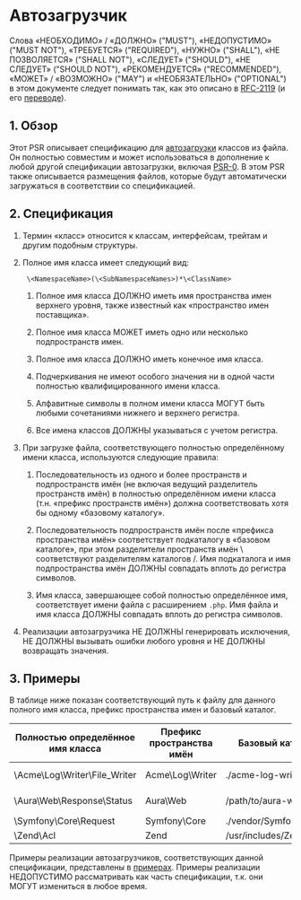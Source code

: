 # Автозагрузчик

Слова «НЕОБХОДИМО» / «ДОЛЖНО» ("MUST"), «НЕДОПУСТИМО» ("MUST NOT"),
«ТРЕБУЕТСЯ» ("REQUIRED"), «НУЖНО» ("SHALL"), «НЕ ПОЗВОЛЯЕТСЯ» ("SHALL NOT"),
«СЛЕДУЕТ» ("SHOULD"), «НЕ СЛЕДУЕТ» ("SHOULD NOT"),
«РЕКОМЕНДУЕТСЯ» ("RECOMMENDED"), «МОЖЕТ» / «ВОЗМОЖНО» ("MAY") и
«НЕОБЯЗАТЕЛЬНО» ("OPTIONAL") в этом документе следует понимать так,
как это описано в [RFC-2119] (и его [переводе]).

## 1. Обзор

Этот PSR описывает спецификацию для [автозагрузки][] классов из файла.
Он полностью совместим и может использоваться в дополнение к любой другой
спецификации автозагрузки, включая [PSR-0][]. В этом PSR также описывается размещения файлов,
которые будут автоматически загружаться в соответствии со спецификацией.

## 2. Спецификация

1. Термин «класс» относится к классам, интерфейсам, трейтам и другим подобным
   структуры.

2. Полное имя класса имеет следующий вид:

        \<NamespaceName>(\<SubNamespaceNames>)*\<ClassName>

    1. Полное имя класса ДОЛЖНО иметь имя пространства имен верхнего уровня,
       также известный как «пространство имен поставщика».

    2. Полное имя класса МОЖЕТ иметь одно или несколько подпространств имен.

    3. Полное имя класса ДОЛЖНО иметь конечное имя класса.

    4. Подчеркивания не имеют особого значения ни в одной части полностью
       квалифицированного имени класса.

    5. Алфавитные символы в полном имени класса МОГУТ быть любыми
       сочетаниями нижнего и верхнего регистра.

    6. Все имена классов ДОЛЖНЫ указываться с учетом регистра.

3. При загрузке файла, соответствующего полностью определённому имени класса, используются следующие правила:

    1. Последовательность из одного и более пространств и подпространств имён (не включая ведущий разделитель
       пространств имён) в полностью определённом имени класса (т.н. «префикс пространств имён») должна соответствовать
       хотя бы одному «базовому каталогу».

    2. Последовательность подпространств имён после «префикса пространства имён» соответствует подкаталогу в «базовом
       каталоге»,
       при этом разделители пространств имён \ соответствуют разделителям каталогов /. Имя подкаталога и имя
       подпространства имён ДОЛЖНЫ совпадать вплоть до регистра символов.

    3. Имя класса, завершающее собой полностью определённое имя, соответствует имени файла с расширением `.php`.
       Имя файла и имя класса ДОЛЖНЫ совпадать вплоть до регистра символов.

4. Реализации автозагрузчика НЕ ДОЛЖНЫ генерировать исключения, НЕ ДОЛЖНЫ вызывать ошибки
   любого уровня и НЕ ДОЛЖНЫ возвращать значения.

## 3. Примеры

В таблице ниже показан соответствующий путь к файлу для данного полного
имя класса, префикс пространства имен и базовый каталог.

| Полностью определённое имя класса    | Префикс пространства имён   | Базовый каталог           | Итоговый путь к файлу
| ----------------------------- |--------------------|--------------------------|-------------------------------------------
| \Acme\Log\Writer\File_Writer  | Acme\Log\Writer    | ./acme-log-writer/lib/   | ./acme-log-writer/lib/File_Writer.php
| \Aura\Web\Response\Status     | Aura\Web           | /path/to/aura-web/src/   | /path/to/aura-web/src/Response/Status.php
| \Symfony\Core\Request         | Symfony\Core       | ./vendor/Symfony/Core/   | ./vendor/Symfony/Core/Request.php
| \Zend\Acl                     | Zend               | /usr/includes/Zend/      | /usr/includes/Zend/Acl.php

Примеры реализации автозагрузчиков, соответствующих данной спецификации, 
представлены в [примерах]. 
Примеры реализации НЕДОПУСТИМО рассматривать как часть спецификации, т.к. они МОГУТ измениться в любое время.

[RFC-2119]:  http://www.ietf.org/rfc/rfc2119.txt

[автозагрузки]: http://php.net/autoload

[PSR-0]: /accepted/PSR-0.md

[примерах]: /accepted/PSR-4-autoloader-examples/

[переводе]: http://rfc.com.ru/rfc2119.htm


